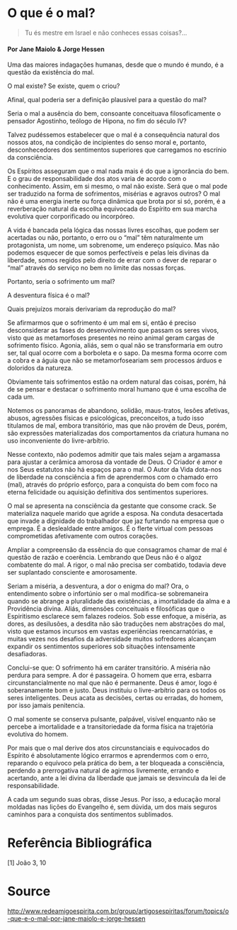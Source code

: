 # O que é o mal?
> Tu és mestre em Israel e não conheces essas coisas?...

#### Por Jane Maiolo & Jorge Hessen

Uma das maiores indagações humanas, desde que o mundo é mundo, é a questão da existência do mal.

O mal existe? Se existe, quem o criou?

Afinal, qual poderia ser a definição plausível para a questão do mal?

Seria o mal a ausência do bem, consoante conceituava filosoficamente o pensador Agostinho, teólogo de Hipona, no fim do século IV?  

Talvez pudéssemos estabelecer que o mal é a consequência natural dos nossos atos, na condição de incipientes do senso moral e, portanto, desconhecedores dos sentimentos superiores que carregamos no escrínio da consciência.

Os Espíritos asseguram que o mal nada mais é do que a ignorância do bem. E o grau de responsabilidade dos atos varia de acordo com o conhecimento. Assim, em si mesmo, o mal não existe. Será que o mal pode ser traduzido na forma de sofrimentos, misérias e agravos outros? O mal não é uma energia inerte ou força dinâmica que brota por si só, porém, é a reverberação natural da escolha equivocada do Espírito em sua marcha evolutiva quer corporificado ou incorpóreo.

A vida é bancada pela lógica das nossas livres escolhas, que podem ser acertadas ou não, portanto, o erro ou o “mal” têm naturalmente um protagonista, um nome, um sobrenome, um endereço psíquico. Mas não podemos esquecer de que somos perfectíveis e pelas leis divinas da liberdade, somos regidos pelo direito de errar com o dever de reparar o “mal” através do serviço no bem no limite das nossas forças.

Portanto, seria o sofrimento um mal?

A desventura física é o mal?

Quais prejuízos morais derivariam da reprodução do mal?

Se afirmarmos que o sofrimento é um mal em si, então é preciso desconsiderar as fases do desenvolvimento que passam os seres vivos, visto que as metamorfoses presentes no reino animal geram cargas de sofrimento físico. Agonia, aliás, sem o qual não se transformaria em outro ser, tal qual ocorre com a borboleta e o sapo. Da mesma forma ocorre com a cobra  e a águia que não se metamorfoseariam sem processos árduos e doloridos da natureza.

Obviamente tais sofrimentos estão na ordem natural das coisas, porém, há de se pensar e destacar o sofrimento moral humano que é uma escolha de cada um.

Notemos os panoramas de abandono, solidão, maus-tratos, lesões afetivas, abusos, agressões físicas e psicológicas, preconceitos, a tudo isso titulamos de mal, embora transitório, mas que não provém de Deus, porém, são expressões materializadas dos comportamentos da criatura humana no uso inconveniente do livre-arbítrio.

 Nesse contexto, não podemos admitir que tais males sejam a argamassa para ajustar a cerâmica amorosa da vontade de Deus. O Criador é amor e nos Seus estatutos não há espaços para o mal. O Autor da Vida dota-nos de liberdade na consciência a fim de aprendermos com o chamado erro (mal), através do próprio esforço, para a conquista do bem com foco na eterna felicidade ou aquisição definitiva dos sentimentos superiores.

O mal se apresenta na consciência da gestante que consome crack. Se materializa naquele marido que agride a esposa. Na conduta desacertada que invade a dignidade do trabalhador que jaz furtando na empresa que o emprega. É a deslealdade entre amigos. É o flerte virtual com pessoas comprometidas afetivamente com outros corações.

Ampliar a compreensão da essência do que consagramos chamar de mal é questão de razão e coerência. Lembrando que Deus não é o algoz combatente do mal. A rigor, o mal não precisa ser combatido, todavia deve ser suplantado consciente e amorosamente.

Seriam a miséria, a desventura, a dor o enigma do mal? Ora, o entendimento sobre o infortúnio ser o mal modifica-se sobremaneira quando se abrange a pluralidade das existências, a imortalidade da alma e a Providência divina. Aliás, dimensões conceituais e filosóficas que o Espiritismo esclarece sem falazes rodeios. Sob esse enfoque, a miséria, as dores, as desilusões, a desdita não são traduções nem abstrações do mal, visto que estamos incursos em vastas experiências reencarnatórias, e muitas vezes nos desafios da adversidade muitos sofredores alcançam expandir os sentimentos superiores sob situações intensamente desafiadoras.

Conclui-se que: O sofrimento há em caráter transitório. A miséria não perdura para sempre. A dor é passageira. O homem que erra, esbarra circunstancialmente no mal que não é permanente. Deus é amor, logo é soberanamente bom e justo. Deus instituiu o livre-arbítrio para os todos os seres inteligentes. Deus acata as decisões, certas ou erradas, do homem, por isso jamais penitencia.

O mal somente se conserva pulsante, palpável, visível enquanto não se percebe a imortalidade e a transitoriedade da forma física na trajetória evolutiva do homem.

Por mais que o mal derive dos atos circunstanciais e equivocados do Espírito é absolutamente lógico errarmos e aprendermos com o erro, reparando o equívoco pela prática do bem, a ter bloqueada a consciência, perdendo a prerrogativa natural de agirmos livremente, errando e acertando, ante a lei divina da liberdade que jamais se desvincula da lei de responsabilidade.

A cada um segundo suas obras, disse Jesus. Por isso, a educação moral moldadas nas lições do Evangelho é, sem dúvida, um dos mais seguros caminhos para a conquista dos sentimentos sublimados.

# Referência Bibliográfica
[1] João 3, 10

# Source
http://www.redeamigoespirita.com.br/group/artigosespiritas/forum/topics/o-que-e-o-mal-por-jane-maiolo-e-jorge-hessen
